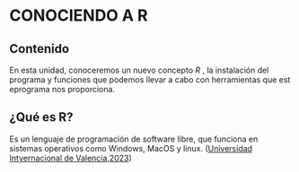 # CONOCIENDO A R

## Contenido
En esta unidad, conoceremos un nuevo concepto *R* , la instalación del programa y funciones que podemos llevar a cabo con herramientas que est eprograma nos proporciona.

## ¿Qué es R?
Es un lenguaje de programación de software libre, que funciona en sistemas operativos como Windows, MacOS y linux. ([Universidad Intyernacional de Valencia,2023](https://www.universidadviu.com/es/actualidad/nuestros-expertos/lenguaje-de-programacion-r-que-es-caracteristicas-e-importancia-en-el-big-data))
